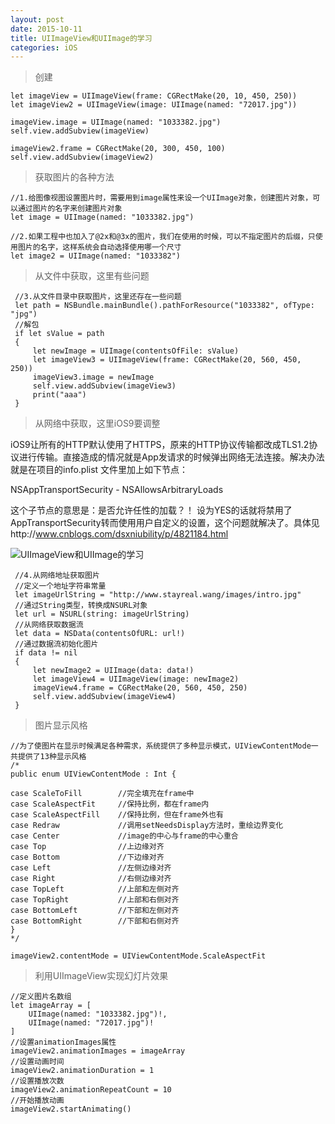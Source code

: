 ```yaml
---
layout: post
date: 2015-10-11
title: UIImageView和UIImage的学习
categories: iOS
---
```


>创建

	let imageView = UIImageView(frame: CGRectMake(20, 10, 450, 250))
	let imageView2 = UIImageView(image: UIImage(named: "72017.jpg"))
	
	imageView.image = UIImage(named: "1033382.jpg")
	self.view.addSubview(imageView)
	
	imageView2.frame = CGRectMake(20, 300, 450, 100)
	self.view.addSubview(imageView2)
	
>获取图片的各种方法

	//1.给图像视图设置图片时，需要用到image属性来设一个UIImage对象，创建图片对象，可以通过图片的名字来创建图片对象
	let image = UIImage(named: "1033382.jpg")
	
	//2.如果工程中也加入了@2x和@3x的图片，我们在使用的时候，可以不指定图片的后缀，只使用图片的名字，这样系统会自动选择使用哪一个尺寸
	let image2 = UIImage(named: "1033382")

>从文件中获取，这里有些问题

	 //3.从文件目录中获取图片，这里还存在一些问题
	 let path = NSBundle.mainBundle().pathForResource("1033382", ofType: "jpg")
	 //解包
	 if let sValue = path
	 {
	     let newImage = UIImage(contentsOfFile: sValue)
	     let imageView3 = UIImageView(frame: CGRectMake(20, 560, 450, 250))
	     imageView3.image = newImage
	     self.view.addSubview(imageView3)
	     print("aaa")
	 }
	 
>从网络中获取，这里iOS9要调整

iOS9让所有的HTTP默认使用了HTTPS，原来的HTTP协议传输都改成TLS1.2协议进行传输。直接造成的情况就是App发请求的时候弹出网络无法连接。解决办法就是在项目的info.plist 文件里加上如下节点：

NSAppTransportSecurity - NSAllowsArbitraryLoads
	 
这个子节点的意思是：是否允许任性的加载？！ 设为YES的话就将禁用了AppTransportSecurity转而使用用户自定义的设置，这个问题就解决了。具体见http://www.cnblogs.com/dsxniubility/p/4821184.html

![UIImageView和UIImage的学习](http://cxray.github.io/public/images/UIImageView和UIImage的学习.png)

	 //4.从网络地址获取图片
	 //定义一个地址字符串常量
	 let imageUrlString = "http://www.stayreal.wang/images/intro.jpg"
	 //通过String类型，转换成NSURL对象
	 let url = NSURL(string: imageUrlString)
	 //从网络获取数据流
	 let data = NSData(contentsOfURL: url!)
	 //通过数据流初始化图片
	 if data != nil
	 {
	     let newImage2 = UIImage(data: data!)
	     let imageView4 = UIImageView(image: newImage2)
	     imageView4.frame = CGRectMake(20, 560, 450, 250)
	     self.view.addSubview(imageView4)
	 }

>图片显示风格

	//为了使图片在显示时候满足各种需求，系统提供了多种显示模式，UIViewContentMode一共提供了13种显示风格
	/*
	public enum UIViewContentMode : Int {
	
	case ScaleToFill        //完全填充在frame中
	case ScaleAspectFit     //保持比例，都在frame内
	case ScaleAspectFill    //保持比例，但在frame外也有
	case Redraw             //调用setNeedsDisplay方法时，重绘边界变化
	case Center             //image的中心与frame的中心重合
	case Top                //上边缘对齐
	case Bottom             //下边缘对齐
	case Left               //左侧边缘对齐
	case Right              //右侧边缘对齐
	case TopLeft            //上部和左侧对齐
	case TopRight           //上部和右侧对齐
	case BottomLeft         //下部和左侧对齐
	case BottomRight        //下部和右侧对齐
	}
	*/
	
	imageView2.contentMode = UIViewContentMode.ScaleAspectFit
	
>利用UIImageView实现幻灯片效果

	//定义图片名数组
	let imageArray = [
	    UIImage(named: "1033382.jpg")!,
	    UIImage(named: "72017.jpg")!
	]
	//设置animationImages属性
	imageView2.animationImages = imageArray
	//设置动画时间
	imageView2.animationDuration = 1
	//设置播放次数
	imageView2.animationRepeatCount = 10
	//开始播放动画
	imageView2.startAnimating()
	
